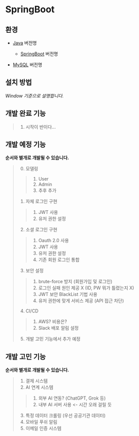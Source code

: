 # SpringBoot

## 환경
* [Java]() 버전명
  * [SpringBoot]() 버전명

* [MySQL]() 버전명 

## 설치 방법
*Window 기준으로 설명합니다.*


## 개발 완료 기능
> 1. 시작이 반이다...

## 개발 예정 기능
**순서와 별개로 개발될 수 있습니다.**
> 0. 모델링
>> 1. User
>> 2. Admin
>> 3. 추후 추가
> 1. 자체 로그인 구현
>> 1. JWT 사용
>> 2. 유저 권한 설정
> 2. 소셜 로그인 구현
>> 1. Oauth 2.0 사용
>> 2. JWT 사용
>> 3. 유저 권한 설정
>> 4. 기존 회원 로그인 통합
> 3. 보안 설정
>> 1. brute-force 방지 (회원가입 및 로그인)
>> 2. 로그인 실패 원인 제공 X (ID, PW 뭐가 틀렸는지 X)
>> 3. JWT 보안 BlackList 기법 사용
>> 4. 유저 권한에 맞게 서비스 제공 (API 접근 차단)
> 4. CI/CD
>> 1. AWS? 비용은?
>> 2. Slack 배포 알림 설정
> 5. 개발 고민 기능에서 추가 예정
>
> 

## 개발 고민 기능
**순서와 별개로 개발될 수 있습니다.**
> 1. 결제 시스템
> 2. AI 연계 시스템
>> 1. 외부 AI 연동? (ChatGPT, Grok 등)
>> 2. 내부 AI 서버 사용 <- 시간 오래 걸릴 듯
> 3. 특정 데이터 크롤링 (우선 공공기관 데이터)
> 4. 모바일 푸쉬 알림
> 5. 이메일 인증 시스템

